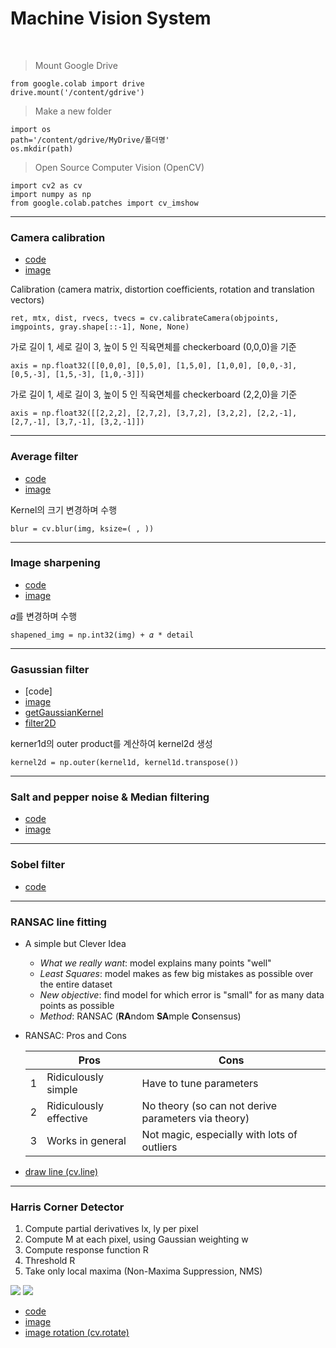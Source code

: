 # Machine Vision System
<br>

> Mount Google Drive
```
from google.colab import drive
drive.mount('/content/gdrive')
```
> Make a new folder 
```
import os
path='/content/gdrive/MyDrive/폴더명'
os.mkdir(path)
```
> Open Source Computer Vision (OpenCV)
```
import cv2 as cv
import numpy as np
from google.colab.patches import cv_imshow
```

<hr>

### Camera calibration 
- [code](https://github.com/aaliyahee/MachineVision/blob/main/CameraCalibration.ipynb)<br>
- [image](https://github.com/aaliyahee/MachineVision/issues/1)

Calibration (camera matrix, distortion coefficients, rotation and translation vectors)
```
ret, mtx, dist, rvecs, tvecs = cv.calibrateCamera(objpoints, imgpoints, gray.shape[::-1], None, None)
```
가로 길이 1, 세로 길이 3, 높이 5 인 직육면체를 checkerboard (0,0,0)을 기준 
```
axis = np.float32([[0,0,0], [0,5,0], [1,5,0], [1,0,0], [0,0,-3], [0,5,-3], [1,5,-3], [1,0,-3]])
```
가로 길이 1, 세로 길이 3, 높이 5 인 직육면체를 checkerboard (2,2,0)을 기준 
```
axis = np.float32([[2,2,2], [2,7,2], [3,7,2], [3,2,2], [2,2,-1], [2,7,-1], [3,7,-1], [3,2,-1]])
```
<hr>

### Average filter
- [code](https://github.com/aaliyahee/MachineVision/blob/main/AverageFiltering.ipynb)
- [image](https://github.com/aaliyahee/MachineVision/issues/2)

Kernel의 크기 변경하며 수행
```
blur = cv.blur(img, ksize=( , ))
```
<hr>

### Image sharpening
- [code](https://github.com/aaliyahee/MachineVision/commit/74bfa7ae725849ba2efc4a5ec4584be88df17628)
- [image](https://github.com/aaliyahee/MachineVision/issues/3)

𝛼를 변경하며 수행
```
shapened_img = np.int32(img) + 𝛼 * detail 
```
<hr>

### Gasussian filter
- [code]
- [image](https://github.com/aaliyahee/MachineVision/issues/4)
- [getGaussianKernel](https://docs.opencv.org/4.1.2/d4/d86/group__imgproc__filter.html#gac05a120c1ae92a6060dd0db190a61afa)
- [filter2D](https://docs.opencv.org/4.1.2/d4/d86/group__imgproc__filter.html#ga27c049795ce870216ddfb366086b5a04)

kerner1d의 outer product를 계산하여 kernel2d 생성
```
kernel2d = np.outer(kernel1d, kernel1d.transpose())
```
<hr>

### Salt and pepper noise & Median filtering
- [code](https://github.com/aaliyahee/MachineVision/blob/main/SaltandPepper%26Medianfilter.ipynb)
- [image](https://github.com/aaliyahee/MachineVision/issues/5)
 
<hr>
 
### Sobel filter
- [code](https://github.com/aaliyahee/MachineVision/blob/main/SobelFilter_gradient.ipynb)
<hr>

### RANSAC line fitting
- A simple but Clever Idea
  - _What we really want_: model explains many points "well"
  - _Least Squares_: model makes as few big mistakes as possible over the entire dataset
  - _New objective_: find model for which error is "small" for as many data points as possible
  - _Method_: RANSAC (**RA**ndom **SA**mple **C**onsensus)

- RANSAC: Pros and Cons <br>

  ||Pros|Cons|
  |------|---|---|
  |1|Ridiculously simple|Have to tune parameters|
  |2|Ridiculously effective|No theory (so can not derive parameters via theory)|
  |3|Works in general|Not magic, especially with lots of outliers|
  
- [draw line (cv.line)](https://opencv-python.readthedocs.io/en/latest/doc/03.drawShape/drawShape.html)
<hr>
 
 
### Harris Corner Detector
 1. Compute partial derivatives lx, ly per pixel
 2. Compute M at each pixel, using Gaussian weighting w
 3. Compute response function R
 4. Threshold R
 5. Take only local maxima (Non-Maxima Suppression, NMS)
  <img src="https://user-images.githubusercontent.com/48505950/140012775-83fe5dec-484e-4096-8d67-2e936b807539.png">
  <img src="https://user-images.githubusercontent.com/48505950/140013125-86340f09-0abf-46c8-8086-60d781fd9dff.png">
 
- [code](https://github.com/aaliyahee/MachineVision/blob/main/HarrisCornerDetector.ipynb)
- [image](https://github.com/aaliyahee/MachineVision/issues/7)
- [image rotation (cv.rotate)](https://docs.opencv.org/master/d2/de8/group__core__array.html#ga4ad01c0978b0ce64baa246811deeac24)

